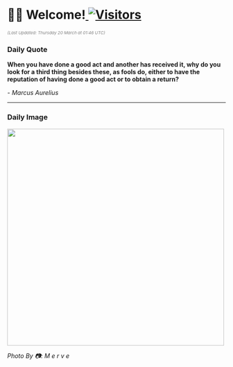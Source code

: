 <h1>👋🏽 Welcome!<a href="https://github.com/OmitNomis/"> <img src="https://visitor-badge.laobi.icu/badge?page_id=OmitNomis" alt="Visitors"></a></h1>

<i><p style="font-size: 0.6rem; color:gray">(Last Updated: Thursday 20 March at 01:46 UTC)</p></i>

<h3> Daily Quote </h3>
<b><p>When you have done a good act and another has received it, why do you look for a third thing besides these, as fools do, either to have the reputation of having done a good act or to obtain a return?</p></b>
<i><caption style="font-size: 0.8rem; color:gray;">- Marcus Aurelius</caption></i>


<hr>

<h3>Daily Image</h3>
<a href="https://images.pexels.com/photos/31208489/pexels-photo-31208489.jpeg" target="_blank"><img style="height:500px;" src="https://images.pexels.com/photos/31208489/pexels-photo-31208489.jpeg"/></a>

<i><caption style="font-size: 0.8rem; color:gray;"> Photo By 📷: M e r v e</caption></i>
